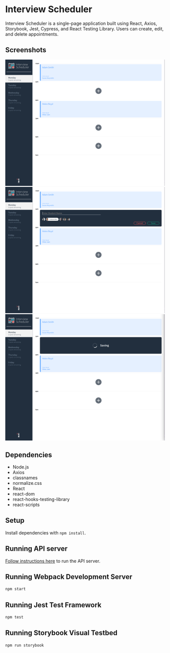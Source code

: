 # Interview Scheduler

Interview Scheduler is a single-page application built using React, Axios, Storybook, Jest, Cypress, and React Testing Library. Users can create, edit, and delete appointments.

## Screenshots

!["Screenshot of index"](./docs/index.png)
!["Screenshot of appointment creation"](./docs/create-new-appointment.png)
!["Screenshot of save appointment"](./docs/save-appointment.png)

## Dependencies

- Node.js
- Axios
- classnames
- normalize.css
- React
- react-dom
- react-hooks-testing-library
- react-scripts

## Setup

Install dependencies with `npm install`.

## Running API server

[Follow instructions here](https://github.com/alou64/scheduler-api) to run the API server.

## Running Webpack Development Server

```sh
npm start
```

## Running Jest Test Framework

```sh
npm test
```

## Running Storybook Visual Testbed

```sh
npm run storybook
```
